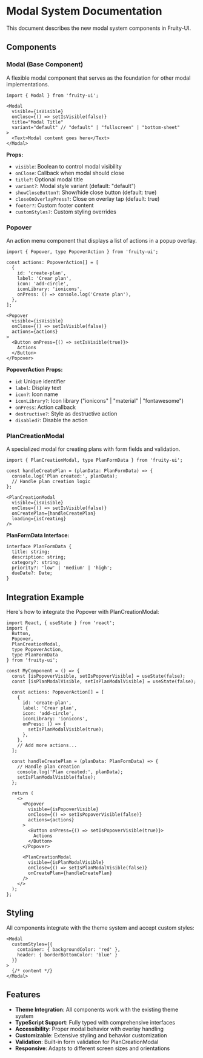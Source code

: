 # Modal System Documentation

This document describes the new modal system components in Fruity-UI.

## Components

### Modal (Base Component)

A flexible modal component that serves as the foundation for other modal implementations.

```tsx
import { Modal } from 'fruity-ui';

<Modal
  visible={isVisible}
  onClose={() => setIsVisible(false)}
  title="Modal Title"
  variant="default" // "default" | "fullscreen" | "bottom-sheet"
>
  <Text>Modal content goes here</Text>
</Modal>
```

**Props:**
- `visible`: Boolean to control modal visibility
- `onClose`: Callback when modal should close
- `title?`: Optional modal title
- `variant?`: Modal style variant (default: "default")
- `showCloseButton?`: Show/hide close button (default: true)
- `closeOnOverlayPress?`: Close on overlay tap (default: true)
- `footer?`: Custom footer content
- `customStyles?`: Custom styling overrides

### Popover

An action menu component that displays a list of actions in a popup overlay.

```tsx
import { Popover, type PopoverAction } from 'fruity-ui';

const actions: PopoverAction[] = [
  {
    id: 'create-plan',
    label: 'Crear plan',
    icon: 'add-circle',
    iconLibrary: 'ionicons',
    onPress: () => console.log('Create plan'),
  },
];

<Popover
  visible={isVisible}
  onClose={() => setIsVisible(false)}
  actions={actions}
>
  <Button onPress={() => setIsVisible(true)}>
    Actions
  </Button>
</Popover>
```

**PopoverAction Props:**
- `id`: Unique identifier
- `label`: Display text
- `icon?`: Icon name
- `iconLibrary?`: Icon library ("ionicons" | "material" | "fontawesome")
- `onPress`: Action callback
- `destructive?`: Style as destructive action
- `disabled?`: Disable the action

### PlanCreationModal

A specialized modal for creating plans with form fields and validation.

```tsx
import { PlanCreationModal, type PlanFormData } from 'fruity-ui';

const handleCreatePlan = (planData: PlanFormData) => {
  console.log('Plan created:', planData);
  // Handle plan creation logic
};

<PlanCreationModal
  visible={isVisible}
  onClose={() => setIsVisible(false)}
  onCreatePlan={handleCreatePlan}
  loading={isCreating}
/>
```

**PlanFormData Interface:**
```tsx
interface PlanFormData {
  title: string;
  description: string;
  category?: string;
  priority?: 'low' | 'medium' | 'high';
  dueDate?: Date;
}
```

## Integration Example

Here's how to integrate the Popover with PlanCreationModal:

```tsx
import React, { useState } from 'react';
import { 
  Button, 
  Popover, 
  PlanCreationModal,
  type PopoverAction,
  type PlanFormData 
} from 'fruity-ui';

const MyComponent = () => {
  const [isPopoverVisible, setIsPopoverVisible] = useState(false);
  const [isPlanModalVisible, setIsPlanModalVisible] = useState(false);

  const actions: PopoverAction[] = [
    {
      id: 'create-plan',
      label: 'Crear plan',
      icon: 'add-circle',
      iconLibrary: 'ionicons',
      onPress: () => {
        setIsPlanModalVisible(true);
      },
    },
    // Add more actions...
  ];

  const handleCreatePlan = (planData: PlanFormData) => {
    // Handle plan creation
    console.log('Plan created:', planData);
    setIsPlanModalVisible(false);
  };

  return (
    <>
      <Popover
        visible={isPopoverVisible}
        onClose={() => setIsPopoverVisible(false)}
        actions={actions}
      >
        <Button onPress={() => setIsPopoverVisible(true)}>
          Actions
        </Button>
      </Popover>

      <PlanCreationModal
        visible={isPlanModalVisible}
        onClose={() => setIsPlanModalVisible(false)}
        onCreatePlan={handleCreatePlan}
      />
    </>
  );
};
```

## Styling

All components integrate with the theme system and accept custom styles:

```tsx
<Modal
  customStyles={{
    container: { backgroundColor: 'red' },
    header: { borderBottomColor: 'blue' }
  }}
>
  {/* content */}
</Modal>
```

## Features

- **Theme Integration**: All components work with the existing theme system
- **TypeScript Support**: Fully typed with comprehensive interfaces
- **Accessibility**: Proper modal behavior with overlay handling
- **Customizable**: Extensive styling and behavior customization
- **Validation**: Built-in form validation for PlanCreationModal
- **Responsive**: Adapts to different screen sizes and orientations